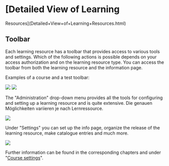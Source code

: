 #  [Detailed View of Learning
Resources](Detailed+View+of+Learning+Resources.html)

## Toolbar

Each learning resource has a toolbar that provides access to various tools and
settings. Which of the following actions is possible depends on your access
authorization and on the learning resource type. You can access the toolbar
from both the learning resource and the information page.

Examples of a course and a test toolbar:

![](../../download/attachments/590936/administration_toolbar.png)
![](../../download/attachments/590936/administration_test.png)

The "Administration" drop-down menu provides all the tools for configuring and
setting up a learning resource and is quite extensive. Die genauen
Möglichkeiten variieren je nach Lernressource.

![](../../download/attachments/590936/Administration161.png)

Under "Settings" you can set up the info page, organize the release of the
learning resource, make catalogue entries and much more.

  

![](../../download/attachments/590936/administration_settings.png)

Further information can be found in the corresponding chapters and under
"[Course settings](Course+Settings.html)".

  

